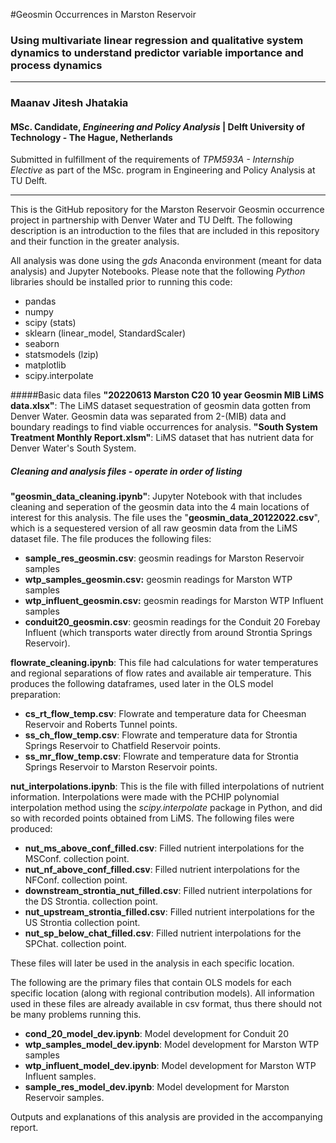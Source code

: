 #Geosmin Occurrences in Marston Reservoir
### Using multivariate linear regression and qualitative system dynamics to understand predictor variable importance and process dynamics

------------

### Maanav Jitesh Jhatakia
#### MSc. Candidate, *Engineering and Policy Analysis* | Delft University of Technology - The Hague, Netherlands
Submitted in fulfillment of the requirements of *TPM593A - Internship Elective* as
part of the MSc. program in Engineering and Policy Analysis at TU Delft.

------------

This is the GitHub repository for the Marston Reservoir Geosmin occurrence project in partnership with Denver Water and TU Delft. The following description is an introduction to the files that are included in this repository and their function in the greater analysis. 

All analysis was done using the *gds* Anaconda environment (meant for data analysis) and Jupyter Notebooks. Please note that the following *Python* libraries should be installed prior to running this code:
- pandas
- numpy
- scipy (stats)
- sklearn (linear_model, StandardScaler)
- seaborn
- statsmodels (lzip)
- matplotlib
- scipy.interpolate

#####Basic data files
**"20220613 Marston C20 10 year Geosmin MIB LiMS data.xlsx"**: The LiMS dataset sequestration of geosmin data gotten from Denver Water. Geosmin data was separated from 2-(MIB) data and boundary readings to find viable occurrences for analysis. 
**"South System Treatment Monthly Report.xlsm"**: LiMS dataset that has nutrient data for Denver Water's South System. 

##### Cleaning and analysis files - operate in order of listing
**"geosmin_data_cleaning.ipynb"**: Jupyter Notebook with that includes cleaning and seperation of the geosmin data into the 4 main locations of interest for this analysis. The file uses the "**geosmin_data_20122022.csv**", which is a sequestered version of all raw geosmin data from the LiMS dataset file. The file produces the following files:
- **sample_res_geosmin.csv**: geosmin readings for Marston Reservoir samples
- **wtp_samples_geosmin.csv:** geosmin readings for Marston WTP samples
- **wtp_influent_geosmin.csv:** geosmin readings for Marston WTP Influent samples
- **conduit20_geosmin.csv**: geosmin readings for the Conduit 20 Forebay Influent (which transports water directly from around Strontia Springs Reservoir).

**flowrate_cleaning.ipynb**: This file had calculations for water temperatures and regional separations of flow rates and available air temperature. This produces the following dataframes, used later in the OLS model preparation:
- **cs_rt_flow_temp.csv**: Flowrate and temperature data for Cheesman Reservoir and Roberts Tunnel points.
- **ss_ch_flow_temp.csv**: Flowrate and temperature data for Strontia Springs Reservoir to Chatfield Reservoir points. 
- **ss_mr_flow_temp.csv**: Flowrate and temperature data for Strontia Springs Reservoir to Marston Reservoir points. 

**nut_interpolations.ipynb**: This is the file with filled interpolations of nutrient information. Interpolations were made with the PCHIP polynomial interpolation method using the *scipy.interpolate* package in Python, and did so with recorded points obtained from LiMS. The following files were produced: 
- **nut_ms_above_conf_filled.csv**: Filled nutrient interpolations for the MSConf. collection point. 
- **nut_nf_above_conf_filled.csv**: Filled nutrient interpolations for the NFConf. collection point.
- **downstream_strontia_nut_filled.csv**: Filled nutrient interpolations for the DS Strontia. collection point.
- **nut_upstream_strontia_filled.csv**: Filled nutrient interpolations for the US Strontia collection point.
- **nut_sp_below_chat_filled.csv**: Filled nutrient interpolations for the SPChat. collection point.

These files will later be used in the analysis in each specific location. 

The following are the primary files that contain OLS models for each specific location (along with regional contribution models). All information used in these files are already available in csv format, thus there should not be many problems running this.
- **cond_20_model_dev.ipynb**: Model development for Conduit 20
- **wtp_samples_model_dev.ipynb**: Model development for Marston WTP samples 
- **wtp_influent_model_dev.ipynb**: Model development for Marston WTP Influent samples. 
- **sample_res_model_dev.ipynb**: Model development for Marston Reservoir samples.

Outputs and explanations of this analysis are provided in the accompanying report.
